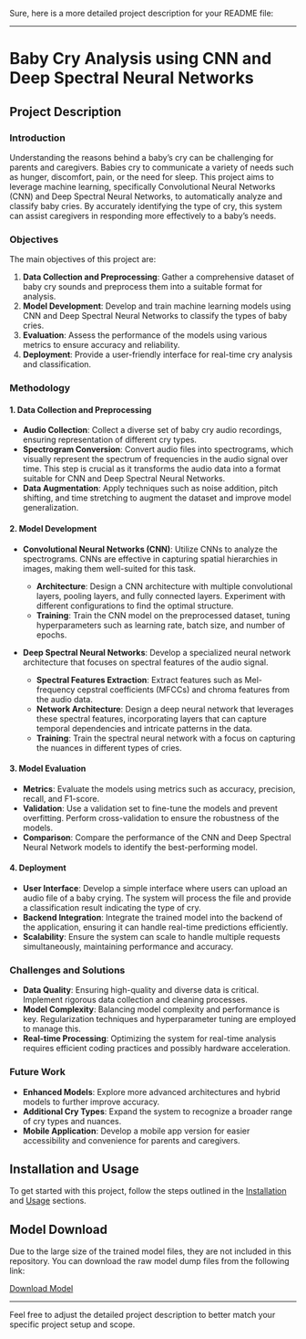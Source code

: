 Sure, here is a more detailed project description for your README file:

---

# Baby Cry Analysis using CNN and Deep Spectral Neural Networks

## Project Description

### Introduction
Understanding the reasons behind a baby’s cry can be challenging for parents and caregivers. Babies cry to communicate a variety of needs such as hunger, discomfort, pain, or the need for sleep. This project aims to leverage machine learning, specifically Convolutional Neural Networks (CNN) and Deep Spectral Neural Networks, to automatically analyze and classify baby cries. By accurately identifying the type of cry, this system can assist caregivers in responding more effectively to a baby’s needs.

### Objectives
The main objectives of this project are:
1. **Data Collection and Preprocessing**: Gather a comprehensive dataset of baby cry sounds and preprocess them into a suitable format for analysis.
2. **Model Development**: Develop and train machine learning models using CNN and Deep Spectral Neural Networks to classify the types of baby cries.
3. **Evaluation**: Assess the performance of the models using various metrics to ensure accuracy and reliability.
4. **Deployment**: Provide a user-friendly interface for real-time cry analysis and classification.

### Methodology

#### 1. Data Collection and Preprocessing
- **Audio Collection**: Collect a diverse set of baby cry audio recordings, ensuring representation of different cry types.
- **Spectrogram Conversion**: Convert audio files into spectrograms, which visually represent the spectrum of frequencies in the audio signal over time. This step is crucial as it transforms the audio data into a format suitable for CNN and Deep Spectral Neural Networks.
- **Data Augmentation**: Apply techniques such as noise addition, pitch shifting, and time stretching to augment the dataset and improve model generalization.

#### 2. Model Development
- **Convolutional Neural Networks (CNN)**: Utilize CNNs to analyze the spectrograms. CNNs are effective in capturing spatial hierarchies in images, making them well-suited for this task.
  - **Architecture**: Design a CNN architecture with multiple convolutional layers, pooling layers, and fully connected layers. Experiment with different configurations to find the optimal structure.
  - **Training**: Train the CNN model on the preprocessed dataset, tuning hyperparameters such as learning rate, batch size, and number of epochs.
  
- **Deep Spectral Neural Networks**: Develop a specialized neural network architecture that focuses on spectral features of the audio signal.
  - **Spectral Features Extraction**: Extract features such as Mel-frequency cepstral coefficients (MFCCs) and chroma features from the audio data.
  - **Network Architecture**: Design a deep neural network that leverages these spectral features, incorporating layers that can capture temporal dependencies and intricate patterns in the data.
  - **Training**: Train the spectral neural network with a focus on capturing the nuances in different types of cries.

#### 3. Model Evaluation
- **Metrics**: Evaluate the models using metrics such as accuracy, precision, recall, and F1-score.
- **Validation**: Use a validation set to fine-tune the models and prevent overfitting. Perform cross-validation to ensure the robustness of the models.
- **Comparison**: Compare the performance of the CNN and Deep Spectral Neural Network models to identify the best-performing model.

#### 4. Deployment
- **User Interface**: Develop a simple interface where users can upload an audio file of a baby crying. The system will process the file and provide a classification result indicating the type of cry.
- **Backend Integration**: Integrate the trained model into the backend of the application, ensuring it can handle real-time predictions efficiently.
- **Scalability**: Ensure the system can scale to handle multiple requests simultaneously, maintaining performance and accuracy.

### Challenges and Solutions
- **Data Quality**: Ensuring high-quality and diverse data is critical. Implement rigorous data collection and cleaning processes.
- **Model Complexity**: Balancing model complexity and performance is key. Regularization techniques and hyperparameter tuning are employed to manage this.
- **Real-time Processing**: Optimizing the system for real-time analysis requires efficient coding practices and possibly hardware acceleration.

### Future Work
- **Enhanced Models**: Explore more advanced architectures and hybrid models to further improve accuracy.
- **Additional Cry Types**: Expand the system to recognize a broader range of cry types and nuances.
- **Mobile Application**: Develop a mobile app version for easier accessibility and convenience for parents and caregivers.

## Installation and Usage
To get started with this project, follow the steps outlined in the [Installation](#installation) and [Usage](#usage) sections.

## Model Download
Due to the large size of the trained model files, they are not included in this repository. You can download the raw model dump files from the following link:

[Download Model](link)

---

Feel free to adjust the detailed project description to better match your specific project setup and scope.
